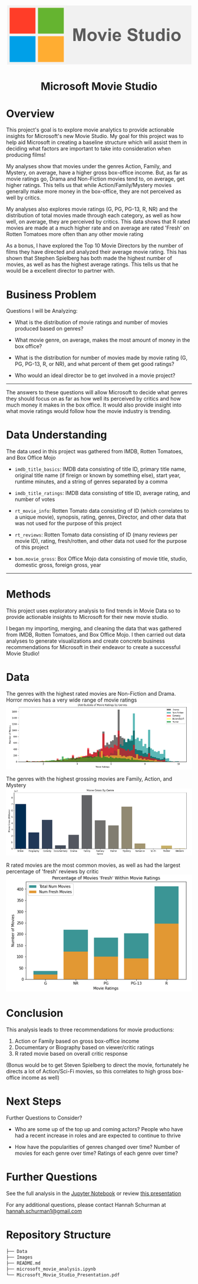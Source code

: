 <img src="Images/logo.png">

# <center>Microsoft Movie Studio</center>


# Overview

This project's goal is to explore movie analytics to provide actionable insights for Microsoft's new Movie Studio. My goal for this project was to help aid Microsoft in creating a baseline structure which will assist them in deciding what factors are important to take into consideration when producing films! 

My analyses show that movies under the genres Action, Family, and Mystery, on average, have a higher gross box-office income. But, as far as movie ratings go, Drama and Non-Fiction movies tend to, on average, get higher ratings. This tells us that while Action/Family/Mystery movies generally make more money in the box-office, they are not perceived as well by critics.

My analyses also explores movie ratings (G, PG, PG-13, R, NR) and the distribution of total movies made through each category, as well as how well, on average, they are perceived by critics. This data shows that R rated movies are made at a much higher rate and on average are rated 'Fresh' on Rotten Tomatoes more often than any other movie rating

As a bonus, I have explored the Top 10 Movie Directors by the number of films they have directed and analyzed their average movie rating. This has shown that Stephen Spielberg has both made the highest number of movies, as well as has the highest average ratings. This tells us that he would be a excellent director to partner with.


# Business Problem

Questions I will be Analyzing:
* What is the distribution of movie ratings and number of movies produced based on genres?
* What movie genre, on average, makes the most amount of money in the box office?
* What is the distribution for number of movies made by movie rating (G, PG, PG-13, R, or NR), and what percent of them get good ratings? 

* Who would an ideal director be to get involved in a movie project?
***

The answers to these questions will allow Microsoft to decide what genres they should focus on as far as how well its perceived by critics and how much money it makes in the box office. It would also provide insight into what movie ratings would follow how the movie industry is trending.


# Data Understanding

The data used in this project was gathered from IMDB, Rotten Tomatoes, and Box Office Mojo

* ```imdb_title_basics```: IMDB data consisting of title ID, primary title name, original title name (if fireign or known by something else), start year, runtime minutes, and a string of genres separated by a comma
* ```imdb_title_ratings```: IMDB data consisting of title ID, average rating, and number of votes

* ```rt_movie_info```: Rotten Tomato data consisting of ID (which correlates to a unique movie), synopsis, rating, genres, Director, and other data that was not used for the purpose of this project

* ```rt_reviews```: Rotten Tomato data consisting of ID (many reviews per movie ID), rating, fresh/rotten, and other data not used for the purpose of this project

* ```bom.movie_gross```: Box Office Mojo data consisting of movie title, studio, domestic gross, foreign gross, year

***

# Methods

This project uses exploratory analysis to find trends in Movie Data so to provide actionable insights to Microsoft for their new movie studio. 

I began my importing, merging, and cleaning the data that was gathered from IMDB, Rotten Tomatoes, and Box Office Mojo. I then carried out data analyses to generate visualizations and create concrete business recommendations for Microsoft in their endeavor to create a successful Movie Studio!


# Data

The genres with the highest rated movies are Non-Fiction and Drama. Horror movies has a very wide range of movie ratings
<img src="Images/mov_rating_genre_vis.png">


The genres with the highest grossing movies are Family, Action, and Mystery
<img src="Images/movie_gross_by_genre_vis.png">


R rated movies are the most common movies, as well as had the largest percentage of 'fresh' reviews by critic
<img src="Images/rt_fresh_by_ratings.png">


# Conclusion

This analysis leads to three recommendations for movie productions:
1. Action or Family based on gross box-office income
2. Documentary or Biography based on viewer/critic ratings
3. R rated movie based on overall critic response

(Bonus would be to get Steven Spielberg to direct the movie, fortunately he directs a lot of Action/Sci-Fi movies, so this correlates to high gross box-office income as well)


# Next Steps

Further Questions to Consider?

* Who are some up of the top up and coming actors? People who have had a recent increase in roles and are expected to continue to thrive

* How have the popularities of genres changed over time? Number of movies for each genre over time? Ratings of each genre over time?


# Further Questions

See the full analysis in the [Jupyter Notebook]("https://github.com/hannah-schurman/dsc-phase1-project/blob/main/%22microsoft_movie_analysis.ipynb%22") or review [this presentation]("https://github.com/hannah-schurman/dsc-phase1-project/blob/main/%22Microsoft_Movie_Studio_Presentation.pdf%22")

For any additional questions, please contact Hannah Schurman at hannah.schurman1@gmail.com


# Repository Structure
```
├── Data
├── Images
├── README.md
├── microsoft_movie_analysis.ipynb
└── Microsoft_Movie_Studio_Presentation.pdf
```

